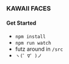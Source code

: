 
### KAWAII FACES

#### Get Started

- `npm install`
- `npm run watch`
- futz around in `/src`
- `ヽ(゜∇゜)ノ`
